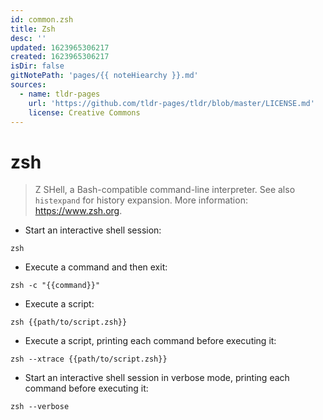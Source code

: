 ```yaml
---
id: common.zsh
title: Zsh
desc: ''
updated: 1623965306217
created: 1623965306217
isDir: false
gitNotePath: 'pages/{{ noteHiearchy }}.md'
sources:
  - name: tldr-pages
    url: 'https://github.com/tldr-pages/tldr/blob/master/LICENSE.md'
    license: Creative Commons
---
```

# zsh

> Z SHell, a Bash-compatible command-line interpreter.
> See also `histexpand` for history expansion.
> More information: <https://www.zsh.org>.

- Start an interactive shell session:

`zsh`

- Execute a command and then exit:

`zsh -c "{{command}}"`

- Execute a script:

`zsh {{path/to/script.zsh}}`

- Execute a script, printing each command before executing it:

`zsh --xtrace {{path/to/script.zsh}}`

- Start an interactive shell session in verbose mode, printing each command before executing it:

`zsh --verbose`

